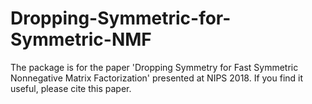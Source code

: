 # Dropping-Symmetric-for-Symmetric-NMF
The package is for the paper 'Dropping Symmetry for Fast Symmetric Nonnegative Matrix Factorization' presented at NIPS 2018. If you find it useful, please cite this paper. 
